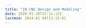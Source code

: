 ```yaml
---
title: "10 CNC Design and Modeling"
date: 2020-01-26T23:11:13Z
lastmod: 2024-01-04T13:15:02
---
```

